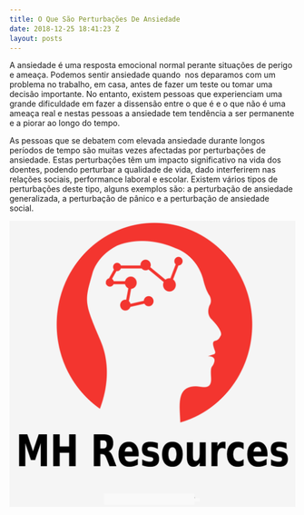 ```yaml
---
title: O Que São Perturbações De Ansiedade
date: 2018-12-25 18:41:23 Z
layout: posts
---
```


A ansiedade é uma resposta emocional normal perante situações de perigo e ameaça. Podemos sentir ansiedade quando  nos deparamos com um problema no trabalho, em casa, antes de fazer um teste ou tomar uma decisão importante. No entanto, existem pessoas que experienciam uma grande dificuldade em fazer a dissensão entre o que é e o que não é uma ameaça real e nestas pessoas a ansiedade tem tendência a ser permanente e a piorar ao longo do tempo.

As pessoas que se debatem com elevada ansiedade durante longos períodos de tempo são muitas vezes afectadas por perturbações de ansiedade. Estas perturbações têm um impacto significativo na vida dos doentes, podendo perturbar a qualidade de vida, dado interferirem nas relações sociais, performance laboral e escolar. Existem vários tipos de perturbações deste tipo, alguns exemplos são: a perturbação de ansiedade generalizada, a perturbação de pânico e a perturbação de ansiedade social.

![](/uploads/2018/12/11/1.png)